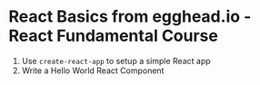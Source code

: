 # React Basics from egghead.io - React Fundamental Course

1. Use `create-react-app` to setup a simple React app
2. Write a Hello World React Component